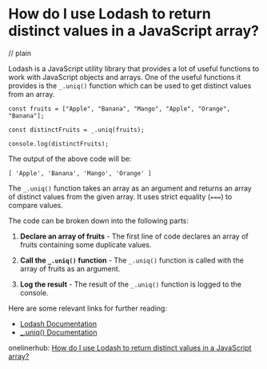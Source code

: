 # How do I use Lodash to return distinct values in a JavaScript array?
// plain

Lodash is a JavaScript utility library that provides a lot of useful functions to work with JavaScript objects and arrays. One of the useful functions it provides is the `_.uniq()` function which can be used to get distinct values from an array.

```
const fruits = ["Apple", "Banana", "Mango", "Apple", "Orange", "Banana"];

const distinctFruits = _.uniq(fruits);

console.log(distinctFruits);
```

The output of the above code will be:

```
[ 'Apple', 'Banana', 'Mango', 'Orange' ]
```

The `_.uniq()` function takes an array as an argument and returns an array of distinct values from the given array. It uses strict equality (`===`) to compare values.

The code can be broken down into the following parts:

1. **Declare an array of fruits** - The first line of code declares an array of fruits containing some duplicate values.

2. **Call the `_.uniq()` function** - The `_.uniq()` function is called with the array of fruits as an argument.

3. **Log the result** - The result of the `_.uniq()` function is logged to the console.

Here are some relevant links for further reading:

- [Lodash Documentation](https://lodash.com/docs/)
- [_.uniq() Documentation](https://lodash.com/docs/4.17.15#uniq)

onelinerhub: [How do I use Lodash to return distinct values in a JavaScript array?](https://onelinerhub.com/javascript-lodash/how-do-i-use-lodash-to-return-distinct-values-in-a-javascript-array)